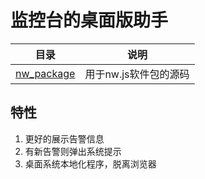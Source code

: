 # 监控台的桌面版助手

| 目录 | 说明 |
| ------ | ------ |
| [nw_package](nw_package) | 用于nw.js软件包的源码 |

## 特性

1. 更好的展示告警信息
2. 有新告警则弹出系统提示
3. 桌面系统本地化程序，脱离浏览器
